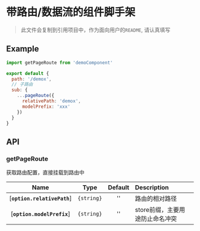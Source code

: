 # 带路由/数据流的组件脚手架

> 此文件会复制到引用项目中，作为面向用户的`README`, 请认真填写

## Example

```js
import getPageRoute from 'demoComponent'

export default {
  path: '/demox',
  // 子路由
  sub: {
    ...pageRoute({
      relativePath: 'demox',
      modelPrefix: 'xxx'
    })
  }
}
```

## API

### getPageRoute

获取路由配置，直接挂载到路由中

|Name|Type|Default|Description|
|:--:|:--:|:-----:|:----------|
|[**`option.relativePath`**]|`{string}`| '' |路由的相对路径|
|[**`option.modelPrefix`**]|`{string}`| '' |store前缀，主要用途防止命名冲突|
